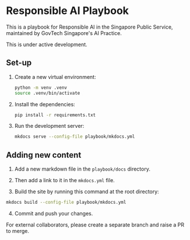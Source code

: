 # Responsible AI Playbook

This is a playbook for Responsible AI in the Singapore Public Service, maintained by GovTech Singapore's AI Practice. 

This is under active development.

## Set-up

1. Create a new virtual environment:

    ```bash
    python -m venv .venv
    source .venv/bin/activate
    ```

2. Install the dependencies:

    ```bash
    pip install -r requirements.txt
    ```

3. Run the development server:

    ```bash
    mkdocs serve --config-file playbook/mkdocs.yml
    ```

## Adding new content

1. Add a new markdown file in the `playbook/docs` directory.

2. Then add a link to it in the `mkdocs.yml` file.

3. Build the site by running this command at the root directory:

```bash
mkdocs build --config-file playbook/mkdocs.yml
```

4. Commit and push your changes.

For external collaborators, please create a separate branch and raise a PR to merge. 
